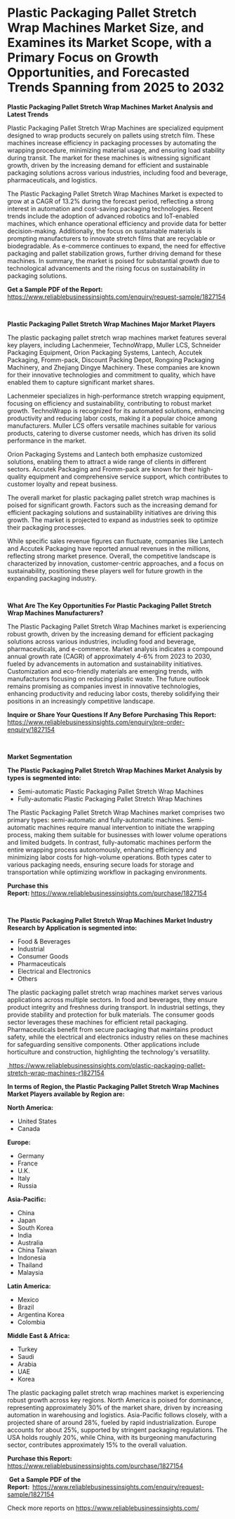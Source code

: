 <p><h1>Plastic Packaging Pallet Stretch Wrap Machines Market Size, and Examines its Market Scope, with a Primary Focus on Growth Opportunities, and Forecasted Trends Spanning from 2025 to 2032</h1></p><p><strong>Plastic Packaging Pallet Stretch Wrap Machines Market Analysis and Latest Trends</strong></p>
<p><p>Plastic Packaging Pallet Stretch Wrap Machines are specialized equipment designed to wrap products securely on pallets using stretch film. These machines increase efficiency in packaging processes by automating the wrapping procedure, minimizing material usage, and ensuring load stability during transit. The market for these machines is witnessing significant growth, driven by the increasing demand for efficient and sustainable packaging solutions across various industries, including food and beverage, pharmaceuticals, and logistics.</p><p>The Plastic Packaging Pallet Stretch Wrap Machines Market is expected to grow at a CAGR of 13.2% during the forecast period, reflecting a strong interest in automation and cost-saving packaging technologies. Recent trends include the adoption of advanced robotics and IoT-enabled machines, which enhance operational efficiency and provide data for better decision-making. Additionally, the focus on sustainable materials is prompting manufacturers to innovate stretch films that are recyclable or biodegradable. As e-commerce continues to expand, the need for effective packaging and pallet stabilization grows, further driving demand for these machines. In summary, the market is poised for substantial growth due to technological advancements and the rising focus on sustainability in packaging solutions.</p></p>
<p><strong>Get a Sample PDF of the Report:&nbsp;</strong> <a href="https://www.reliablebusinessinsights.com/enquiry/request-sample/1827154?utm_campaign=2738&utm_medium=2&utm_source=Github&utm_content=ia&utm_term=12042025&utm_id=plastic-packaging-pallet-stretch-wrap-machines">https://www.reliablebusinessinsights.com/enquiry/request-sample/1827154</a></p>
<p>&nbsp;</p>
<p><strong>Plastic Packaging Pallet Stretch Wrap Machines Major Market Players</strong></p>
<p><p>The plastic packaging pallet stretch wrap machines market features several key players, including Lachenmeier, TechnoWrapp, Muller LCS, Schneider Packaging Equipment, Orion Packaging Systems, Lantech, Accutek Packaging, Fromm-pack, Discount Packing Depot, Rongxing Packaging Machinery, and Zhejiang Dingye Machinery. These companies are known for their innovative technologies and commitment to quality, which have enabled them to capture significant market shares.</p><p>Lachenmeier specializes in high-performance stretch wrapping equipment, focusing on efficiency and sustainability, contributing to robust market growth. TechnoWrapp is recognized for its automated solutions, enhancing productivity and reducing labor costs, making it a popular choice among manufacturers. Muller LCS offers versatile machines suitable for various products, catering to diverse customer needs, which has driven its solid performance in the market.</p><p>Orion Packaging Systems and Lantech both emphasize customized solutions, enabling them to attract a wide range of clients in different sectors. Accutek Packaging and Fromm-pack are known for their high-quality equipment and comprehensive service support, which contributes to customer loyalty and repeat business.</p><p>The overall market for plastic packaging pallet stretch wrap machines is poised for significant growth. Factors such as the increasing demand for efficient packaging solutions and sustainability initiatives are driving this growth. The market is projected to expand as industries seek to optimize their packaging processes.</p><p>While specific sales revenue figures can fluctuate, companies like Lantech and Accutek Packaging have reported annual revenues in the millions, reflecting strong market presence. Overall, the competitive landscape is characterized by innovation, customer-centric approaches, and a focus on sustainability, positioning these players well for future growth in the expanding packaging industry.</p></p>
<p>&nbsp;</p>
<p><strong>What Are The Key Opportunities For Plastic Packaging Pallet Stretch Wrap Machines Manufacturers?</strong></p>
<p><p>The Plastic Packaging Pallet Stretch Wrap Machines market is experiencing robust growth, driven by the increasing demand for efficient packaging solutions across various industries, including food and beverage, pharmaceuticals, and e-commerce. Market analysis indicates a compound annual growth rate (CAGR) of approximately 4-6% from 2023 to 2030, fueled by advancements in automation and sustainability initiatives. Customization and eco-friendly materials are emerging trends, with manufacturers focusing on reducing plastic waste. The future outlook remains promising as companies invest in innovative technologies, enhancing productivity and reducing labor costs, thereby solidifying their positions in an increasingly competitive landscape.</p></p>
<p><strong>Inquire or Share Your Questions If Any Before Purchasing This Report:</strong> <a href="https://www.reliablebusinessinsights.com/enquiry/pre-order-enquiry/1827154?utm_campaign=2738&utm_medium=2&utm_source=Github&utm_content=ia&utm_term=12042025&utm_id=plastic-packaging-pallet-stretch-wrap-machines">https://www.reliablebusinessinsights.com/enquiry/pre-order-enquiry/1827154</a></p>
<p>&nbsp;</p>
<p><strong>Market Segmentation</strong></p>
<p><strong>The Plastic Packaging Pallet Stretch Wrap Machines Market Analysis by types is segmented into:</strong></p>
<p><ul><li>Semi-automatic Plastic Packaging Pallet Stretch Wrap Machines</li><li>Fully-automatic Plastic Packaging Pallet Stretch Wrap Machines</li></ul></p>
<p><p>The Plastic Packaging Pallet Stretch Wrap Machines market comprises two primary types: semi-automatic and fully-automatic machines. Semi-automatic machines require manual intervention to initiate the wrapping process, making them suitable for businesses with lower volume operations and limited budgets. In contrast, fully-automatic machines perform the entire wrapping process autonomously, enhancing efficiency and minimizing labor costs for high-volume operations. Both types cater to various packaging needs, ensuring secure loads for storage and transportation while optimizing workflow in packaging environments.</p></p>
<p><strong>Purchase this Report:&nbsp;</strong><a href="https://www.reliablebusinessinsights.com/purchase/1827154?utm_campaign=2738&utm_medium=2&utm_source=Github&utm_content=ia&utm_term=12042025&utm_id=plastic-packaging-pallet-stretch-wrap-machines">https://www.reliablebusinessinsights.com/purchase/1827154</a></p>
<p>&nbsp;</p>
<p><strong>The Plastic Packaging Pallet Stretch Wrap Machines Market Industry Research by Application is segmented into:</strong></p>
<p><ul><li>Food & Beverages</li><li>Industrial</li><li>Consumer Goods</li><li>Pharmaceuticals</li><li>Electrical and Electronics</li><li>Others</li></ul></p>
<p><p>The plastic packaging pallet stretch wrap machines market serves various applications across multiple sectors. In food and beverages, they ensure product integrity and freshness during transport. In industrial settings, they provide stability and protection for bulk materials. The consumer goods sector leverages these machines for efficient retail packaging. Pharmaceuticals benefit from secure packaging that maintains product safety, while the electrical and electronics industry relies on these machines for safeguarding sensitive components. Other applications include horticulture and construction, highlighting the technology's versatility.</p></p>
<p><a href="https://www.reliablebusinessinsights.com/plastic-packaging-pallet-stretch-wrap-machines-r1827154?utm_campaign=2738&utm_medium=2&utm_source=Github&utm_content=ia&utm_term=12042025&utm_id=plastic-packaging-pallet-stretch-wrap-machines">&nbsp;https://www.reliablebusinessinsights.com/plastic-packaging-pallet-stretch-wrap-machines-r1827154</a></p>
<p><strong>In terms of Region, the Plastic Packaging Pallet Stretch Wrap Machines Market Players available by Region are:</strong></p>
<p>
    <p> <strong> North America: </strong>
        <ul>
            <li>United States</li>
            <li>Canada</li>
        </ul>
        </p> 
    <p> <strong> Europe: </strong>
        <ul>
            <li>Germany</li>
            <li>France</li>
            <li>U.K.</li>
            <li>Italy</li>
            <li>Russia</li>
        </ul>
        </p> 
    <p> <strong> Asia-Pacific: </strong>
        <ul>
            <li>China</li>
            <li>Japan</li>
            <li>South Korea</li>
            <li>India</li>
            <li>Australia</li>
            <li>China Taiwan</li>
            <li>Indonesia</li>
            <li>Thailand</li>
            <li>Malaysia</li>
        </ul>
        </p> 
    <p> <strong> Latin America: </strong>
        <ul>
            <li>Mexico</li>
            <li>Brazil</li>
            <li>Argentina Korea</li>
            <li>Colombia</li>
        </ul>
        </p> 
    <p> <strong> Middle East & Africa: </strong>
        <ul>
            <li>Turkey</li>
            <li>Saudi</li>
            <li>Arabia</li>
            <li>UAE</li>
            <li>Korea</li>
        </ul>
    </p>
    </p>
<p><p>The plastic packaging pallet stretch wrap machines market is experiencing robust growth across key regions. North America is poised for dominance, representing approximately 30% of the market share, driven by increasing automation in warehousing and logistics. Asia-Pacific follows closely, with a projected share of around 28%, fueled by rapid industrialization. Europe accounts for about 25%, supported by stringent packaging regulations. The USA holds roughly 20%, while China, with its burgeoning manufacturing sector, contributes approximately 15% to the overall valuation.</p></p>
<p><strong>Purchase this Report: </strong><a href="https://www.reliablebusinessinsights.com/purchase/1827154?utm_campaign=2738&utm_medium=2&utm_source=Github&utm_content=ia&utm_term=12042025&utm_id=plastic-packaging-pallet-stretch-wrap-machines">https://www.reliablebusinessinsights.com/purchase/1827154</a></p>
<p>&nbsp;<strong>Get a Sample PDF of the Report:&nbsp;&nbsp;</strong><a href="https://www.reliablebusinessinsights.com/enquiry/request-sample/1827154?utm_campaign=2738&utm_medium=2&utm_source=Github&utm_content=ia&utm_term=12042025&utm_id=plastic-packaging-pallet-stretch-wrap-machines">https://www.reliablebusinessinsights.com/enquiry/request-sample/1827154</a></p>
<p><strong></strong></p>
<p>Check more reports on <a href="https://www.reliablebusinessinsights.com/?utm_campaign=2738&utm_medium=2&utm_source=Github&utm_content=ia&utm_term=12042025&utm_id=plastic-packaging-pallet-stretch-wrap-machines">https://www.reliablebusinessinsights.com/</a></p>